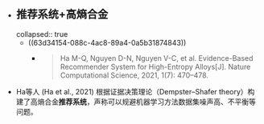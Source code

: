 - ## 推荐系统+高熵合金
  collapsed:: true
	- ((63d34154-088c-4ac8-89a4-0a5b31874843))
		- >Ha M-Q, Nguyen D-N, Nguyen V-C, et al. Evidence-Based Recommender System for High-Entropy Alloys[J]. Nature Computational Science, 2021, 1(7): 470–478.
- Ha等人 (Ha et al., 2021) 根据证据决策理论（Dempster–Shafer theory）构建了高熵合金**推荐系统**，声称可以规避机器学习方法数据集噪声高、不平衡等问题。